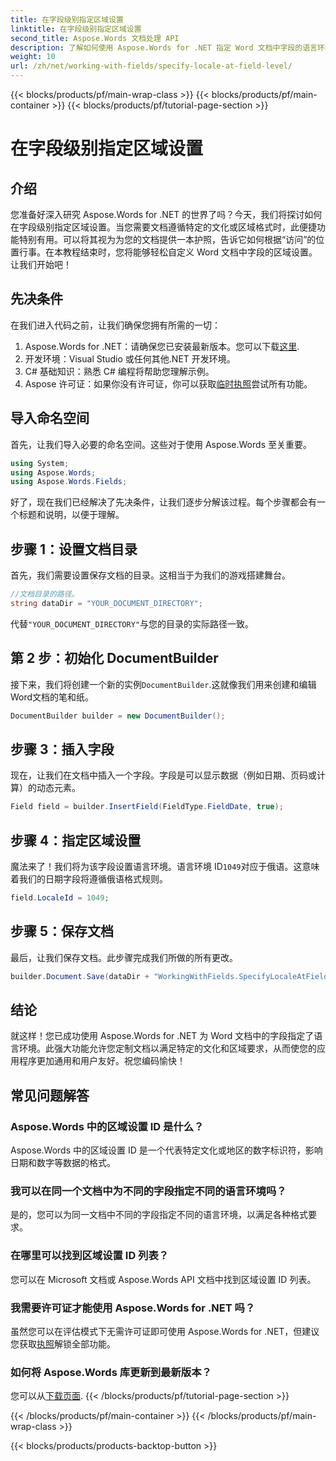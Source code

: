 ```yaml
---
title: 在字段级别指定区域设置
linktitle: 在字段级别指定区域设置
second_title: Aspose.Words 文档处理 API
description: 了解如何使用 Aspose.Words for .NET 指定 Word 文档中字段的语言环境。按照我们的指南轻松自定义文档格式。
weight: 10
url: /zh/net/working-with-fields/specify-locale-at-field-level/
---
```


{{< blocks/products/pf/main-wrap-class >}}
{{< blocks/products/pf/main-container >}}
{{< blocks/products/pf/tutorial-page-section >}}

# 在字段级别指定区域设置

## 介绍

您准备好深入研究 Aspose.Words for .NET 的世界了吗？今天，我们将探讨如何在字段级别指定区域设置。当您需要文档遵循特定的文化或区域格式时，此便捷功能特别有用。可以将其视为为您的文档提供一本护照，告诉它如何根据“访问”的位置行事。在本教程结束时，您将能够轻松自定义 Word 文档中字段的区域设置。让我们开始吧！

## 先决条件

在我们进入代码之前，让我们确保您拥有所需的一切：

1.  Aspose.Words for .NET：请确保您已安装最新版本。您可以下载[这里](https://releases.aspose.com/words/net/).
2. 开发环境：Visual Studio 或任何其他.NET 开发环境。
3. C# 基础知识：熟悉 C# 编程将帮助您理解示例。
4. Aspose 许可证：如果你没有许可证，你可以获取[临时执照](https://purchase.aspose.com/temporary-license/)尝试所有功能。

## 导入命名空间

首先，让我们导入必要的命名空间。这些对于使用 Aspose.Words 至关重要。

```csharp
using System;
using Aspose.Words;
using Aspose.Words.Fields;
```

好了，现在我们已经解决了先决条件，让我们逐步分解该过程。每个步骤都会有一个标题和说明，以便于理解。

## 步骤 1：设置文档目录

首先，我们需要设置保存文档的目录。这相当于为我们的游戏搭建舞台。

```csharp
//文档目录的路径。
string dataDir = "YOUR_DOCUMENT_DIRECTORY";
```

代替`"YOUR_DOCUMENT_DIRECTORY"`与您的目录的实际路径一致。

## 第 2 步：初始化 DocumentBuilder

接下来，我们将创建一个新的实例`DocumentBuilder`.这就像我们用来创建和编辑Word文档的笔和纸。

```csharp
DocumentBuilder builder = new DocumentBuilder();
```

## 步骤 3：插入字段

现在，让我们在文档中插入一个字段。字段是可以显示数据（例如日期、页码或计算）的动态元素。

```csharp
Field field = builder.InsertField(FieldType.FieldDate, true);
```

## 步骤 4：指定区域设置

魔法来了！我们将为该字段设置语言环境。语言环境 ID`1049`对应于俄语。这意味着我们的日期字段将遵循俄语格式规则。

```csharp
field.LocaleId = 1049;
```

## 步骤 5：保存文档

最后，让我们保存文档。此步骤完成我们所做的所有更改。

```csharp
builder.Document.Save(dataDir + "WorkingWithFields.SpecifyLocaleAtFieldLevel.docx");
```

## 结论

就这样！您已成功使用 Aspose.Words for .NET 为 Word 文档中的字段指定了语言环境。此强大功能允许您定制文档以满足特定的文化和区域要求，从而使您的应用程序更加通用和用户友好。祝您编码愉快！

## 常见问题解答

### Aspose.Words 中的区域设置 ID 是什么？

Aspose.Words 中的区域设置 ID 是一个代表特定文化或地区的数字标识符，影响日期和数字等数据的格式。

### 我可以在同一个文档中为不同的字段指定不同的语言环境吗？

是的，您可以为同一文档中不同的字段指定不同的语言环境，以满足各种格式要求。

### 在哪里可以找到区域设置 ID 列表？

您可以在 Microsoft 文档或 Aspose.Words API 文档中找到区域设置 ID 列表。

### 我需要许可证才能使用 Aspose.Words for .NET 吗？

虽然您可以在评估模式下无需许可证即可使用 Aspose.Words for .NET，但建议您获取[执照](https://purchase.aspose.com/buy)解锁全部功能。

### 如何将 Aspose.Words 库更新到最新版本？

您可以从[下载页面](https://releases.aspose.com/words/net/).
{{< /blocks/products/pf/tutorial-page-section >}}

{{< /blocks/products/pf/main-container >}}
{{< /blocks/products/pf/main-wrap-class >}}

{{< blocks/products/products-backtop-button >}}
